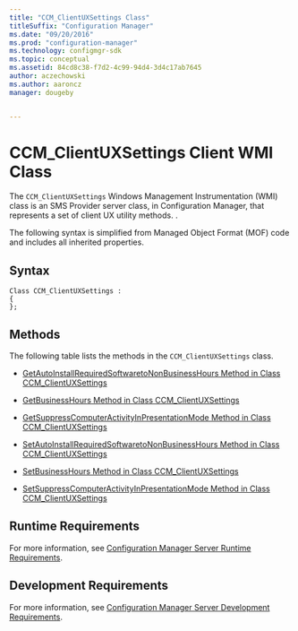 ```yaml
---
title: "CCM_ClientUXSettings Class"
titleSuffix: "Configuration Manager"
ms.date: "09/20/2016"
ms.prod: "configuration-manager"
ms.technology: configmgr-sdk
ms.topic: conceptual
ms.assetid: 84cd8c38-f7d2-4c99-94d4-3d4c17ab7645
author: aczechowski
ms.author: aaroncz
manager: dougeby


---
```

# CCM_ClientUXSettings Client WMI Class
The `CCM_ClientUXSettings` Windows Management Instrumentation (WMI) class is an SMS Provider server class, in Configuration Manager, that represents a set of client UX utility methods. .  

 The following syntax is simplified from Managed Object Format (MOF) code and includes all inherited properties.  

## Syntax  

```  
Class CCM_ClientUXSettings :    
{  
};  
```  

## Methods  
 The following table lists the methods in the `CCM_ClientUXSettings` class.  

-   [GetAutoInstallRequiredSoftwaretoNonBusinessHours Method in Class CCM_ClientUXSettings](../../../../../develop/reference/core/clients/sdk/getautoinstallrequiredsoftwaretononbusinesshours-method.md)  

-   [GetBusinessHours Method in Class CCM_ClientUXSettings](../../../../../develop/reference/core/clients/sdk/getbusinesshours-method-in-class-ccm_clientuxsettings.md)  

-   [GetSuppressComputerActivityInPresentationMode Method in Class CCM_ClientUXSettings](../../../../../develop/reference/core/clients/sdk/getsuppresscomputeractivityinpresentationmode-method.md)  

-   [SetAutoInstallRequiredSoftwaretoNonBusinessHours Method in Class CCM_ClientUXSettings](../../../../../develop/reference/core/clients/sdk/setautoinstallrequiredsoftwaretononbusinesshours-method.md)  

-   [SetBusinessHours Method in Class CCM_ClientUXSettings](../../../../../develop/reference/core/clients/sdk/setbusinesshours-method-in-class-ccm_clientuxsettings.md)  

-   [SetSuppressComputerActivityInPresentationMode Method in Class CCM_ClientUXSettings](../../../../../develop/reference/core/clients/sdk/setsuppresscomputeractivityinpresentationmode-method.md)  


## Runtime Requirements  
 For more information, see [Configuration Manager Server Runtime Requirements](../../../../../develop/core/reqs/server-runtime-requirements.md).  

## Development Requirements  
 For more information, see [Configuration Manager Server Development Requirements](../../../../../develop/core/reqs/server-development-requirements.md).  
